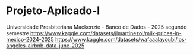# Projeto-Aplicado-I
Universidade Presbiteriana Mackenzie - Banco de Dados - 2025 segundo semestre
https://www.kaggle.com/datasets/jlmartinezol/milk-prices-in-mexico-2024-2025
https://www.kaggle.com/datasets/wafaaalayoubi/los-angeles-airbnb-data-june-2025
